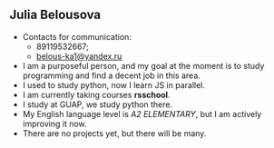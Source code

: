 ## Julia Belousova
* Contacts for communication: 
  * 89119532667; 
  * belous-ka1@yandex.ru
* I am a purposeful person, and my goal at the moment is to study programming and find a decent job in this area.
* I used to study python, now I learn JS in parallel.
* I am currently taking courses **rsschool**.
* I study at GUAP, we study python there.
* My English language level is *A2 ELEMENTARY*, but I am actively improving it now.
* There are no projects yet, but there will be many.
